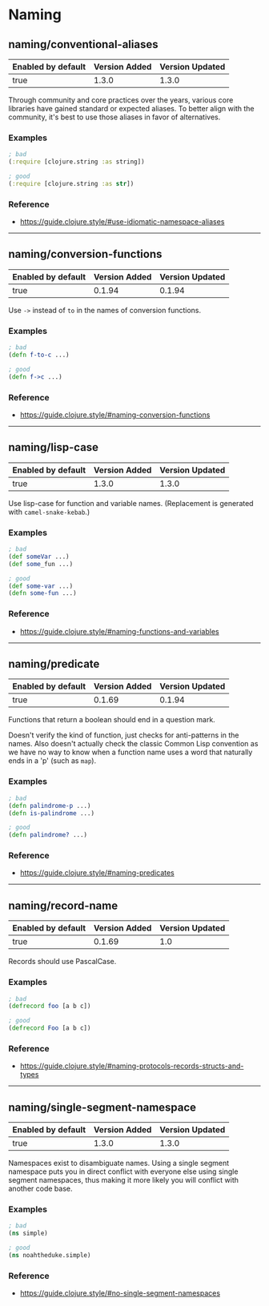 # Naming

## naming/conventional-aliases

| Enabled by default | Version Added | Version Updated |
| ------------------ | ------------- | --------------- |
| true               | 1.3.0         | 1.3.0           |

Through community and core practices over the years, various core libraries have gained standard or expected aliases. To better align with the community, it's best to use those aliases in favor of alternatives.

### Examples

```clojure
; bad
(:require [clojure.string :as string])

; good
(:require [clojure.string :as str])
```

### Reference

* https://guide.clojure.style/#use-idiomatic-namespace-aliases

---

## naming/conversion-functions

| Enabled by default | Version Added | Version Updated |
| ------------------ | ------------- | --------------- |
| true               | 0.1.94        | 0.1.94          |

Use `->` instead of `to` in the names of conversion functions.

### Examples

```clojure
; bad
(defn f-to-c ...)

; good
(defn f->c ...)
```

### Reference

* https://guide.clojure.style/#naming-conversion-functions

---

## naming/lisp-case

| Enabled by default | Version Added | Version Updated |
| ------------------ | ------------- | --------------- |
| true               | 1.3.0         | 1.3.0           |

Use lisp-case for function and variable names. (Replacement is generated with `camel-snake-kebab`.)

### Examples

```clojure
; bad
(def someVar ...)
(def some_fun ...)

; good
(def some-var ...)
(defn some-fun ...)
```

### Reference

* https://guide.clojure.style/#naming-functions-and-variables

---

## naming/predicate

| Enabled by default | Version Added | Version Updated |
| ------------------ | ------------- | --------------- |
| true               | 0.1.69        | 0.1.94          |

Functions that return a boolean should end in a question mark.

Doesn't verify the kind of function, just checks for anti-patterns in the
names. Also doesn't actually check the classic Common Lisp convention as we
have no way to know when a function name uses a word that naturally ends in
a 'p' (such as `map`).

### Examples

```clojure
; bad
(defn palindrome-p ...)
(defn is-palindrome ...)

; good
(defn palindrome? ...)
```

### Reference

* https://guide.clojure.style/#naming-predicates

---

## naming/record-name

| Enabled by default | Version Added | Version Updated |
| ------------------ | ------------- | --------------- |
| true               | 0.1.69        | 1.0             |

Records should use PascalCase.

### Examples

```clojure
; bad
(defrecord foo [a b c])

; good
(defrecord Foo [a b c])
```

### Reference

* https://guide.clojure.style/#naming-protocols-records-structs-and-types

---

## naming/single-segment-namespace

| Enabled by default | Version Added | Version Updated |
| ------------------ | ------------- | --------------- |
| true               | 1.3.0         | 1.3.0           |

Namespaces exist to disambiguate names. Using a single segment namespace puts you in direct conflict with everyone else using single segment namespaces, thus making it more likely you will conflict with another code base.

### Examples

```clojure
; bad
(ns simple)

; good
(ns noahtheduke.simple)
```

### Reference

* https://guide.clojure.style/#no-single-segment-namespaces
